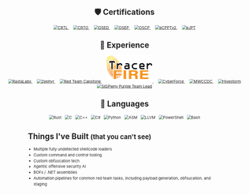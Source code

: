 <svg xmlns="http://www.w3.org/2000/svg" width="900" height="1100" viewBox="0 0 900 1100" role="img" aria-label="GitHub Profile Summary">
  <foreignObject width="900" height="1100">
    <div xmlns="http://www.w3.org/1999/xhtml" style="font-family: -apple-system, BlinkMacSystemFont, 'Segoe UI', Helvetica, Arial, sans-serif; color:#222; padding:10px;">
      <div style="text-align:center; margin-bottom: 30px;">
        <h1>🛡️ Certifications</h1>
        <div>
          <a href="https://eu.badgr.com/public/assertions/_4pvSxT8R0-P3FcJj5MTVA" style="margin: 0 8px;">
            <img src="https://api.eu.badgr.io/public/assertions/_4pvSxT8R0-P3FcJj5MTVA/image" width="120" alt="CRTL" />
          </a>
          <a href="https://eu.badgr.com/public/assertions/ZJyCUzBWTYmobqZXgpDZow" style="margin: 0 8px;">
            <img src="https://api.eu.badgr.io/public/assertions/ZJyCUzBWTYmobqZXgpDZow/image" width="120" alt="CRTO" />
          </a>
          <a href="https://www.credential.net/5db2ae4b-d866-44ae-8e61-46e4b3401b10" style="margin: 0 8px;">
            <img src="https://api.accredible.com/v1/credential/generate_baked_badge?credential_id=111785692" width="120" alt="OSED" />
          </a>
          <a href="https://www.credential.net/bc782a5c-99a6-4efd-913e-a25da2480736" style="margin: 0 8px;">
            <img src="https://api.accredible.com/v1/credential/generate_baked_badge?credential_id=93544384" width="120" alt="OSEP" />
          </a>
          <a href="https://www.credential.net/cd440ab3-cf2c-4e4e-9a62-e527300c74ed" style="margin: 0 8px;">
            <img src="https://api.accredible.com/v1/credential/generate_baked_badge?credential_id=78373729" width="120" alt="OSCP" />
          </a>
          <a href="https://verified.elearnsecurity.com/certificates/bd7aded3-277d-4158-8b8c-6dd7e51b479b" style="margin: 0 8px;">
            <img src="https://security.ine.com/wp-content/uploads/2023/08/eCPPT.png" width="90" alt="eCPPTv2" />
          </a>
          <a href="https://verified.elearnsecurity.com/certificates/cb0c4f95-5f69-4b49-9326-93664d4fcc64" style="margin: 0 8px;">
            <img src="https://security.ine.com/wp-content/uploads/2023/08/eJPT-1.png" width="90" alt="eJPT" />
          </a>
        </div>
      </div>
      <div style="text-align:center; margin-bottom: 30px;">
        <h1>🥷 Experience</h1>
        <div>
          <a href="https://www.hackthebox.com/achievement/badge/1629997/36" style="margin: 0 8px;">
            <img src="https://app.hackthebox.com/images/icons/ic-prolabs/ic-rastalabs-certs.svg" alt="RastaLabs" height="110" />
          </a>
          <a href="https://www.hackthebox.com/achievement/badge/1629997/173" style="margin: 0 8px;">
            <img src="https://app.hackthebox.com/images/icons/ic-prolabs/ic-zephyr-certs.svg" alt="Zephyr" height="100" />
          </a>
          <a href="https://tryhackme.com/p/ronanboyargmail" style="margin: 0 8px;">
            <img src="https://tryhackme.com/img/badges/redteamcapstone.svg" alt="Red Team Capstone" height="100" />
          </a>
          <a href="https://github.com/sandialabs/Tracer-FIRE" style="margin: 0 8px;">
            <img src="https://github.com/sandialabs/Tracer-FIRE/blob/main/media/TF_Logo.png?raw=true" alt="TracerFIRE" height="100" />
          </a>
          <a href="https://cyberforce.energy.gov/" style="margin: 0 8px;">
            <img src="https://www.energy.gov/sites/default/files/styles/full_article_width/public/2024-07/2023%20CyberForce%20Program.png?itok=DklWOWcP" alt="CyberForce" height="100" />
          </a>
          <a href="https://www.caeepnc.org/mw-ccdc/" style="margin: 0 8px;">
            <img src="https://www.caeepnc.org/wp-content/uploads/2020/03/New-MWCCDC-Logo-2-01-300x138.png" alt="MWCCDC" height="100" />
          </a>
          <a href="https://hivestorm.org/" style="margin: 0 8px;">
            <img src="https://hivestorm.org/images/header-hs.png" alt="Hivestorm" height="100" />
          </a>
          <a href="https://sigpwny.com" style="margin: 0 8px;">
            <img src="./assets/pwny.png" alt="SIGPwny Purple Team Lead" height="90" />
          </a>
        </div>
      </div>
      <div style="text-align:center; margin-bottom: 30px;">
        <h1>🧰 Languages</h1>
        <div>
          <img src="https://img.shields.io/badge/Rust-black?style=for-the-badge&logo=rust&logoColor=white" alt="Rust" style="margin: 4px;" />
          <img src="https://img.shields.io/badge/C-00599C?style=for-the-badge&logo=c&logoColor=white" alt="C" style="margin: 4px;" />
          <img src="https://img.shields.io/badge/C++-00599C?style=for-the-badge&logo=cplusplus&logoColor=white" alt="C++" style="margin: 4px;" />
          <img src="https://img.shields.io/badge/C%23-512BD4?style=for-the-badge&logo=csharp&logoColor=white" alt="C#" style="margin: 4px;" />
          <img src="https://img.shields.io/badge/Python-3776AB?style=for-the-badge&logo=python&logoColor=white" alt="Python" style="margin: 4px;" />
          <img src="https://img.shields.io/badge/ASM-black?style=for-the-badge&logo=verilog&logoColor=white" alt="ASM" style="margin: 4px;" />
          <img src="https://img.shields.io/badge/LLVM-262D3A?style=for-the-badge&logo=llvm&logoColor=white" alt="LLVM" style="margin: 4px;" />
          <img src="https://img.shields.io/badge/PowerShell-0078D6?style=for-the-badge&logo=powershell&logoColor=white" alt="PowerShell" style="margin: 4px;" />
          <img src="https://img.shields.io/badge/Bash-4EAA25?style=for-the-badge&logo=gnubash&logoColor=white" alt="Bash" style="margin: 4px;" />
        </div>
      </div>
      <div style="max-width:700px; margin: 0 auto;">
        <h1>Things I've Built <small>(that you can't see)</small></h1>
        <ul style="line-height: 1.5; font-size: 14px; padding-left: 20px;">
          <li>Multiple fully undetected shellcode loaders</li>
          <li>Custom command and control tooling</li>
          <li>Custom obfuscation tech</li>
          <li>Agentic offensive security AI</li>
          <li>BOFs / .NET assemblies</li>
          <li>Automation pipelines for common red team tasks, including payload generation, obfsucation, and staging</li>
        </ul>
      </div>
    </div>
  </foreignObject>
</svg>
